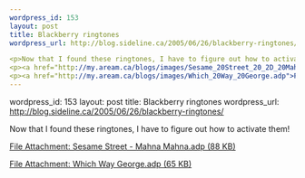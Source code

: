 ```yaml
--- 
wordpress_id: 153
layout: post
title: Blackberry ringtones
wordpress_url: http://blog.sideline.ca/2005/06/26/blackberry-ringtones/

<p>Now that I found these ringtones, I have to figure out how to activate them!</p>
<p><a href="http://my.aream.ca/blogs/images/Sesame_20Street_20_2D_20Mahna_20Mahna.adp">File Attachment: Sesame Street - Mahna Mahna.adp (88 KB)</a></p>
<p><a href="http://my.aream.ca/blogs/images/Which_20Way_20George.adp">File Attachment: Which Way George.adp (65 KB)</a></p>
--- 
```

wordpress_id: 153
layout: post
title: Blackberry ringtones
wordpress_url: http://blog.sideline.ca/2005/06/26/blackberry-ringtones/

<p>Now that I found these ringtones, I have to figure out how to activate them!</p>
<p><a href="http://my.aream.ca/blogs/images/Sesame_20Street_20_2D_20Mahna_20Mahna.adp">File Attachment: Sesame Street - Mahna Mahna.adp (88 KB)</a></p>
<p><a href="http://my.aream.ca/blogs/images/Which_20Way_20George.adp">File Attachment: Which Way George.adp (65 KB)</a></p>
